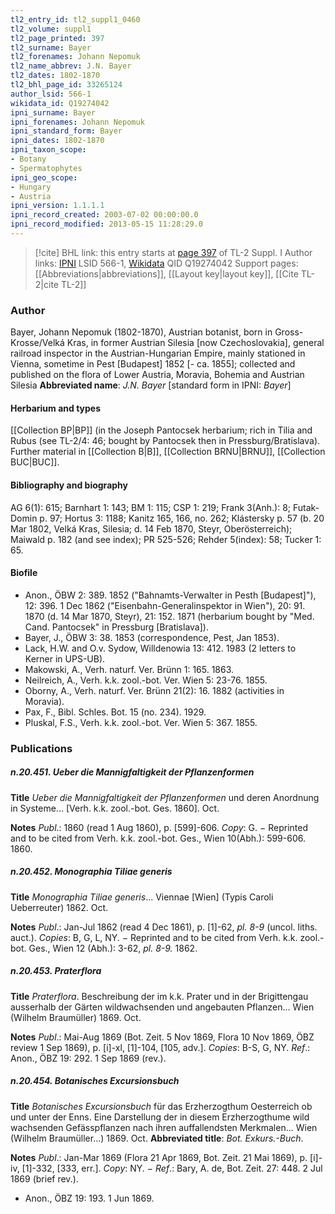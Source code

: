 ```yaml
---
tl2_entry_id: tl2_suppl1_0460
tl2_volume: suppl1
tl2_page_printed: 397
tl2_surname: Bayer
tl2_forenames: Johann Nepomuk
tl2_name_abbrev: J.N. Bayer
tl2_dates: 1802-1870
tl2_bhl_page_id: 33265124
author_lsid: 566-1
wikidata_id: Q19274042
ipni_surname: Bayer
ipni_forenames: Johann Nepomuk
ipni_standard_form: Bayer
ipni_dates: 1802-1870
ipni_taxon_scope: 
- Botany
- Spermatophytes
ipni_geo_scope: 
- Hungary
- Austria
ipni_version: 1.1.1.1
ipni_record_created: 2003-07-02 00:00:00.0
ipni_record_modified: 2013-05-15 11:28:29.0
---
```


> [!cite] BHL link: this entry starts at [page 397](https://www.biodiversitylibrary.org/page/33265124) of TL-2 Suppl. I
> Author links: [IPNI](https://www.ipni.org/a/566-1) LSID 566-1, [Wikidata](https://www.wikidata.org/wiki/Q19274042) QID Q19274042
> Support pages: [[Abbreviations|abbreviations]], [[Layout key|layout key]], [[Cite TL-2|cite TL-2]]

### Author

Bayer, Johann Nepomuk (1802-1870), Austrian botanist, born in Gross-Krosse/Velká Kras, in former Austrian Silesia \[now Czechoslovakia\], general railroad inspector in the Austrian-Hungarian Empire, mainly stationed in Vienna, sometime in Pest \[Budapest\] 1852 \[- ca. 1855\]; collected and published on the flora of Lower Austria, Moravia, Bohemia and Austrian Silesia 
**Abbreviated name**: *J.N. Bayer* \[standard form in IPNI: *Bayer*\]

#### Herbarium and types

[[Collection BP|BP]] (in the Joseph Pantocsek herbarium; rich in Tilia and Rubus (see TL-2/4: 46; bought by Pantocsek then in Pressburg/Bratislava). Further material in [[Collection B|B]], [[Collection BRNU|BRNU]], [[Collection BUC|BUC]].

#### Bibliography and biography

AG 6(1): 615; Barnhart 1: 143; BM 1: 115; CSP 1: 219; Frank 3(Anh.): 8; Futak-Domin p. 97; Hortus 3: 1188; Kanitz 165, 166, no. 262; Klástersky p. 57 (b. 20 Mar 1802, Velká Kras, Silesia; d. 14 Feb 1870, Steyr, Oberösterreich); Maiwald p. 182 (and see index); PR 525-526; Rehder 5(index): 58; Tucker 1: 65.

#### Biofile

- Anon., ÖBW 2: 389. 1852 ("Bahnamts-Verwalter in Pesth \[Budapest\]"), 12: 396. 1 Dec 1862 ("Eisenbahn-Generalinspektor in Wien"), 20: 91. 1870 (d. 14 Mar 1870, Steyr), 21: 152. 1871 (herbarium bought by "Med. Cand. Pantocsek" in Pressburg \[Bratislava\]).
- Bayer, J., ÖBW 3: 38. 1853 (correspondence, Pest, Jan 1853).
- Lack, H.W. and O.v. Sydow, Willdenowia 13: 412. 1983 (2 letters to Kerner in UPS-UB).
- Makowski, A., Verh. naturf. Ver. Brünn 1: 165. 1863.
- Neilreich, A., Verh. k.k. zool.-bot. Ver. Wien 5: 23-76. 1855.
- Oborny, A., Verh. naturf. Ver. Brünn 21(2): 16. 1882 (activities in Moravia).
- Pax, F., Bibl. Schles. Bot. 15 (no. 234). 1929.
- Pluskal, F.S., Verh. k.k. zool.-bot. Ver. Wien 5: 367. 1855.

### Publications

##### n.20.451. Ueber die Mannigfaltigkeit der Pflanzenformen

**Title**
*Ueber die Mannigfaltigkeit der Pflanzenformen* und deren Anordnung in Systeme... \[Verh. k.k. zool.-bot. Ges. 1860\]. Oct.

**Notes**
*Publ*.: 1860 (read 1 Aug 1860), p. \[599\]-606. *Copy*: G. − Reprinted and to be cited from Verh. k.k. zool.-bot. Ges., Wien 10(Abh.): 599-606. 1860.

##### n.20.452. Monographia Tiliae generis

**Title**
*Monographia Tiliae generis*... Viennae \[Wien\] (Typis Caroli Ueberreuter) 1862. Oct.

**Notes**
*Publ*.: Jan-Jul 1862 (read 4 Dec 1861), p. \[1\]-62, *pl. 8-9* (uncol. liths. auct.). *Copies*: B, G, L, NY. − Reprinted and to be cited from Verh. k.k. zool.-bot. Ges., Wien 12 (Abh.): 3-62, *pl. 8-9.* 1862.

##### n.20.453. Praterflora

**Title**
*Praterflora*. Beschreibung der im k.k. Prater und in der Brigittengau ausserhalb der Gärten wildwachsenden und angebauten Pflanzen... Wien (Wilhelm Braumüller) 1869. Oct.

**Notes**
*Publ*.: Mai-Aug 1869 (Bot. Zeit. 5 Nov 1869, Flora 10 Nov 1869, ÖBZ review 1 Sep 1869), p. \[i\]-xl, \[1\]-104, \[105, adv.\]. *Copies*: B-S, G, NY.
*Ref*.: Anon., ÖBZ 19: 292. 1 Sep 1869 (rev.).

##### n.20.454. Botanisches Excursionsbuch

**Title**
*Botanisches Excursionsbuch* für das Erzherzogthum Oesterreich ob und unter der Enns. Eine Darstellung der in diesem Erzherzogthume wild wachsenden Gefässpflanzen nach ihren auffallendsten Merkmalen... Wien (Wilhelm Braumüller...) 1869. Oct.
**Abbreviated title**: *Bot. Exkurs.-Buch*.

**Notes**
*Publ*.: Jan-Mar 1869 (Flora 21 Apr 1869, Bot. Zeit. 21 Mai 1869), p. \[i\]-iv, \[1\]-332, \[333, err.\]. *Copy*: NY. −
*Ref*.: Bary, A. de, Bot. Zeit. 27: 448. 2 Jul 1869 (brief rev.).
- Anon., ÖBZ 19: 193. 1 Jun 1869.

